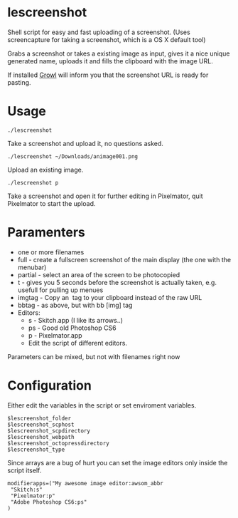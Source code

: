 lescreenshot
============

Shell script for easy and fast uploading of a screenshot. (Uses screencapture for taking a screenshot, which is a OS X default tool)

Grabs a screenshot or takes a existing image as input, gives it a nice unique generated name, uploads it and fills the clipboard with the image URL. 

If installed [Growl](http://growl.info	) will inform you that the screenshot URL is ready for pasting.

Usage
=====

	./lescreenshot
Take a screenshot and upload it, no questions asked.

	./lescreenshot ~/Downloads/animage001.png
Upload an existing image.

	./lescreenshot p
Take a screenshot and open it for further editing in Pixelmator, quit Pixelmator to start the upload.

Paramenters
===========
+ one or more filenames
+ full - create a fullscreen screenshot of the main display (the one with the menubar)
+ partial - select an area of the screen to be photocopied
+ t - gives you 5 seconds before the screenshot is actually taken, e.g. usefull for pulling up menues
+ imgtag - Copy an <img /> tag to your clipboard instead of the raw URL
+ bbtag - as above, but with bb [img] tag
+ Editors:
  + s - Skitch.app (I like its arrows..)
  + ps - Good old Photoshop CS6
  + p - Pixelmator.app
  + Edit the script of different editors.

Parameters can be mixed, but not with filenames right now

Configuration
====
Either edit the variables in the script or set enviroment variables. 

	$lescreenshot_folder
	$lescreenshot_scphost
	$lescreenshot_scpdirectory
	$lescreenshot_webpath
	$lescreenshot_octopressdirectory 
	$lescreenshot_type

Since arrays are a bug of hurt you can set the image editors only inside the script itself.


	modifierapps=("My awesome image editor:awsom_abbr
	 "Skitch:s"
	 "Pixelmator:p"
	 "Adobe Photoshop CS6:ps"
	)

